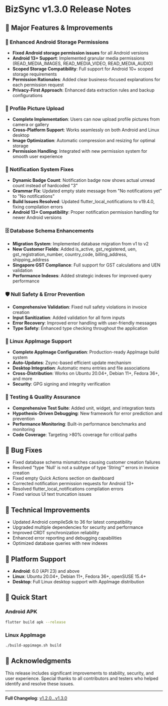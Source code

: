 # BizSync v1.3.0 Release Notes

## 🎉 Major Features & Improvements

### 🔐 Enhanced Android Storage Permissions
- **Fixed Android storage permission issues** for all Android versions
- **Android 13+ Support**: Implemented granular media permissions (READ_MEDIA_IMAGES, READ_MEDIA_VIDEO, READ_MEDIA_AUDIO)
- **Scoped Storage Compatibility**: Full support for Android 10+ scoped storage requirements
- **Permission Rationales**: Added clear business-focused explanations for each permission request
- **Privacy-First Approach**: Enhanced data extraction rules and backup configurations

### 📸 Profile Picture Upload
- **Complete Implementation**: Users can now upload profile pictures from camera or gallery
- **Cross-Platform Support**: Works seamlessly on both Android and Linux desktop
- **Image Optimization**: Automatic compression and resizing for optimal storage
- **Permission Handling**: Integrated with new permission system for smooth user experience

### 🔔 Notification System Fixes
- **Dynamic Badge Count**: Notification badge now shows actual unread count instead of hardcoded "3"
- **Grammar Fix**: Updated empty state message from "No notifications yet" to "No notifications"
- **Build Issues Resolved**: Updated flutter_local_notifications to v19.4.0, fixing compilation errors
- **Android 13+ Compatibility**: Proper notification permission handling for newer Android versions

### 🗄️ Database Schema Enhancements
- **Migration System**: Implemented database migration from v1 to v2
- **New Customer Fields**: Added is_active, gst_registered, uen, gst_registration_number, country_code, billing_address, shipping_address
- **Singapore GST Compliance**: Full support for GST calculations and UEN validation
- **Performance Indexes**: Added strategic indexes for improved query performance

### 🛡️ Null Safety & Error Prevention
- **Comprehensive Validation**: Fixed null safety violations in invoice creation
- **Input Sanitization**: Added validation for all form inputs
- **Error Recovery**: Improved error handling with user-friendly messages
- **Type Safety**: Enhanced type checking throughout the application

### 🐧 Linux AppImage Support
- **Complete AppImage Configuration**: Production-ready AppImage build system
- **Auto-Updates**: Zsync-based efficient update mechanism
- **Desktop Integration**: Automatic menu entries and file associations
- **Cross-Distribution**: Works on Ubuntu 20.04+, Debian 11+, Fedora 36+, and more
- **Security**: GPG signing and integrity verification

### 🧪 Testing & Quality Assurance
- **Comprehensive Test Suite**: Added unit, widget, and integration tests
- **Hypothesis-Driven Debugging**: New framework for error prediction and prevention
- **Performance Monitoring**: Built-in performance benchmarks and monitoring
- **Code Coverage**: Targeting >80% coverage for critical paths

## 🐛 Bug Fixes
- Fixed database schema mismatches causing customer creation failures
- Resolved "type 'Null' is not a subtype of type 'String'" errors in invoice creation
- Fixed empty Quick Actions section on dashboard
- Corrected notification permission requests for Android 13+
- Resolved flutter_local_notifications compilation errors
- Fixed various UI text truncation issues

## 🔧 Technical Improvements
- Updated Android compileSdk to 36 for latest compatibility
- Upgraded multiple dependencies for security and performance
- Improved CRDT synchronization reliability
- Enhanced error reporting and debugging capabilities
- Optimized database queries with new indexes

## 📱 Platform Support
- **Android**: 6.0 (API 23) and above
- **Linux**: Ubuntu 20.04+, Debian 11+, Fedora 36+, openSUSE 15.4+
- **Desktop**: Full Linux desktop support with AppImage distribution

## 🚀 Quick Start
### Android APK
```bash
flutter build apk --release
```

### Linux AppImage
```bash
./build-appimage.sh build
```

## 🙏 Acknowledgments
This release includes significant improvements to stability, security, and user experience. Special thanks to all contributors and testers who helped identify and resolve these issues.

---

**Full Changelog**: [v1.2.0...v1.3.0](https://github.com/siva-sub/bizsync/compare/v1.2.0...v1.3.0)